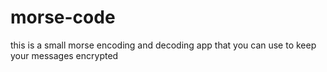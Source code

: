 # morse-code
 
this is a small morse encoding and decoding app that you can use to keep your messages encrypted
